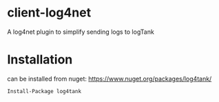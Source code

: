# client-log4net
A log4net plugin to simplify sending logs to logTank

# Installation

can be installed from nuget: https://www.nuget.org/packages/log4tank/

    Install-Package log4tank